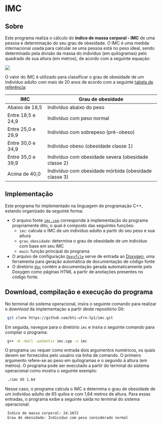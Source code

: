 # IMC

## Sobre
Este programa realiza o cálculo do **índice de massa corporal - IMC** de uma pessoa e determinação do seu grau de obesidade. O IMC é uma medida internacional usada para calcular se uma pessoa está no peso ideal, sendo determinado pela divisão da massa do indivíduo (em quilogramas) pelo quadrado de sua altura (em metros), de acordo com a seguinte equaçào: 

<img src="https://latex.codecogs.com/svg.latex?IMC=\frac{massa}{altura^2}" />

O valor do IMC é utilizado para classificar o grau de obesidade de um indivíduo adulto com mais de 20 anos de acordo com a seguinte [tabela de referência](https://www.euro.who.int/en/health-topics/disease-prevention/nutrition/a-healthy-lifestyle/body-mass-index-bmi):

| IMC | Grau de obesidade  |
| --- | ------------------ |
| Abaixo de 18,5 | Indivíduo abaixo do peso |
| Entre 18,5 e 24,9 | Indivíduo com peso normal |
| Entre 25,0 e 29,9 | Indivíduo com sobrepeso (pré-obeso) |
| Entre 30,0 e 34,9 | Indivíduo obeso (obesidade classe 1) |
| Entre 35,0 e 39,9 | Indivíduo com obesidade severa (obesidade classe 2) |
| Acima de 40,0 | Indivíduo com obesidade mórbida (obesidade classe 3) |

## Implementação
Este programa foi implementado na linguagem de programação C++, estando organizado da seguinte forma:
- O arquivo fonte [``imc.cpp``](https://github.com/bti-ufrn-lp1/imc/blob/master/imc.cpp) corresponde à implementação do programa propriamente dito, o qual é composto das seguintes funções:
     - ``imc``: calcula o IMC de um indivíduo adulto a partir do seu peso e sua altura
     - ``grau_obesidade``: determina o grau de obesidade de um indivíduo com base em seu IMC
     - ``main``: função principal do programa
- O arquivo de configuração [``Doxyfile``](https://github.com/bti-ufrn-lp1/imc/blob/master/Doxyfile) serve de entrada ao [Doxygen](https://www.doxygen.nl/index.html), uma ferramenta para geração automática de documentação de código fonte
- O diretório [``doc``](https://github.com/bti-ufrn-lp1/imc/tree/master/doc) contém a documentação gerada automaticamente pelo Doxygen como páginas HTML a partir de anotações presentes no código fonte.

## Download, compilação e execução do programa
No terminal do sistema operacional, insira o seguinte comando para realizar o *download* da implementação a partir deste repositório Git:

```bash
 git clone https://github.com/bti-ufrn-lp1/imc.git
```

Em seguida, navegue para o diretório ``imc`` e insira o seguinte comando para compilar o programa:

```bash
 g++ -W -Wall -pedantic imc.cpp -o imc
```

O programa ``imc`` requer como entrada dois argumentos numéricos, os quais devem ser fornecidos pelo usuário via linha de comando. O primeiro argumento refere-se ao peso em quilogramas e o segundo à altura (em metros). O programa pode ser executado a partir do terminal do sistema operacional como mostra o seguinte exemplo:

```bash
 ./imc 65 1.64
```

Nesse caso, o programa calcula o IMC e determina o grau de obesidade de um indivíduo adulto de 65 quilos e com 1,64 metros de altura. Para essas entradas, o programa exibe a seguinte saída no terminal do sistema operacional:

```bash
 Índice de massa corporal: 24.1672
 Grau de obesidade: Indivíduo com peso considerado normal
```
